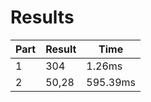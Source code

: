 # Results
| Part | Result | Time |
| --- | --- | --- |
| 1 | 304 | 1.26ms |
| 2 | 50,28 | 595.39ms |
